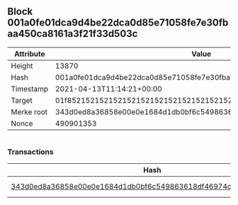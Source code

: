## Block 001a0fe01dca9d4be22dca0d85e71058fe7e30fbaa450ca8161a3f21f33d503c

Attribute | Value
--- | ---
Height | 13870
Hash | 001a0fe01dca9d4be22dca0d85e71058fe7e30fbaa450ca8161a3f21f33d503c
Timestamp | 2021-04-13T11:14:21+00:00
Target | 01f8521521521521521521521521521521521521521521521521521521521521
Merke root | 343d0ed8a36858e00e0e1684d1db0bf6c549863618df46974d55d4700dd0ac6c
Nonce | 490901353

```

```

### Transactions

Hash | Amount
--- | ---
[343d0ed8a36858e00e0e1684d1db0bf6c549863618df46974d55d4700dd0ac6c](343d0ed8a36858e00e0e1684d1db0bf6c549863618df46974d55d4700dd0ac6c.md) | 10.00000000 SKEPTI 
